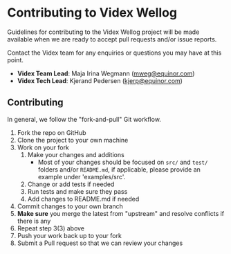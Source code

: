 # Contributing to Videx Wellog

Guidelines for contributing to the Videx Wellog project will be made available when we are ready to accept pull requests and/or issue reports.

Contact the Videx team for any enquiries or questions you may have at this point.

* **Videx Team Lead**: Maja Irina Wegmann (mweg@equinor.com)
* **Videx Tech Lead**: Kjerand Pedersen (kjerp@equinor.com)

## Contributing

In general, we follow the "fork-and-pull" Git workflow.

1. Fork the repo on GitHub
2. Clone the project to your own machine
3. Work on your fork
    1. Make your changes and additions
        - Most of your changes should be focused on `src/` and `test/` folders and/or `README.md`, if applicable, please provide an example under 'examples/src'.
    2. Change or add tests if needed
    3. Run tests and make sure they pass
    4. Add changes to README.md if needed
4. Commit changes to your own branch
5. **Make sure** you merge the latest from "upstream" and resolve conflicts if there is any
6. Repeat step 3(3) above
7. Push your work back up to your fork
8. Submit a Pull request so that we can review your changes
